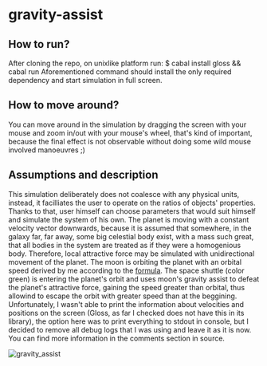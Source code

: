 # gravity-assist

## How to run? 
After cloning the repo, on unixlike platform run:
  $ cabal install gloss && cabal run
Aforementioned command should install the only required dependency and start simulation in full screen.

## How to move around? 
You can move around in the simulation by dragging the screen with your mouse and zoom in/out with your mouse's wheel,
that's kind of important, because the final effect is not observable without doing some wild mouse involved manoeuvres ;)

## Assumptions and description
  This simulation deliberately does not coalesce with any physical units, instead, it facilliates the user to operate on the ratios of objects' properties. Thanks to that, user himself can choose parameters that would suit himself and simulate the system of his own.
  The planet is moving with a constant velocity vector downwards, because it is assumed that somewhere, in the galaxy far, far away, some big celestial body exist, with a mass such great, that all bodies in the system are treated as if they were a homogenious body. Therefore, local attractive force may be simulated with unidirectional movement of the planet.
  The moon is orbiting the planet with an orbital speed derived by me according to the [formula](https://en.wikipedia.org/wiki/Orbital_speed).
  The space shuttle (color green) is entering the planet's orbit and uses moon's gravity assist to defeat the planet's attractive force, gaining the speed greater than orbital, thus allowind to escape the orbit with greater speed than at the beggining.
  Unfortunately, I wasn't able to print the information about velocities and positions on the screen (Gloss, as far I checked does not have this in its library), the option here was to print everything to stdout in console, but I decided to remove all debug logs that I was using and leave it as it is now.
  You can find more information in the comments section in source.
  
  ![gravity_assist](.gif)
  

